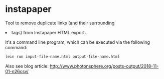 # instapaper
Tool to remove duplicate links (and their surrounding <li> tags) from Instapaper HTML export.

It's a command line program, which can be executed via the following command:

```sh
lein run input-file-name.html output-file-name.html
```

Also see blog article: http://www.photonsphere.org/posts-output/2018-11-01-n26csv/

